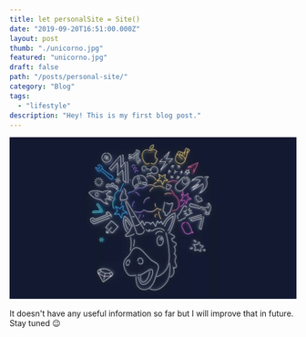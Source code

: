 ```yaml
---
title: let personalSite = Site()
date: "2019-09-20T16:51:00.000Z"
layout: post
thumb: "./unicorno.jpg"
featured: "unicorno.jpg"
draft: false
path: "/posts/personal-site/"
category: "Blog"
tags:
  - "lifestyle"
description: "Hey! This is my first blog post."
---
```


![](./unicorno.jpg)

It doesn't have any useful information so far but I will improve that in future. Stay tuned 😉
